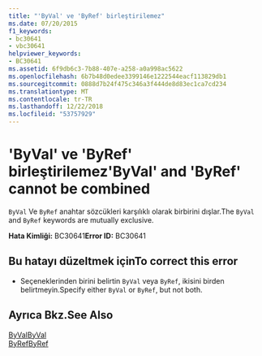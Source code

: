 ```yaml
---
title: "'ByVal' ve 'ByRef' birleştirilemez"
ms.date: 07/20/2015
f1_keywords:
- bc30641
- vbc30641
helpviewer_keywords:
- BC30641
ms.assetid: 6f9db6c3-7b88-407e-a258-a0a998ac5622
ms.openlocfilehash: 6b7b48d0edee3399146e1222544eacf113829db1
ms.sourcegitcommit: 0888d7b24f475c346a3f444de8d83ec1ca7cd234
ms.translationtype: MT
ms.contentlocale: tr-TR
ms.lasthandoff: 12/22/2018
ms.locfileid: "53757929"
---
```

# <a name="byval-and-byref-cannot-be-combined"></a><span data-ttu-id="2e857-102">'ByVal' ve 'ByRef' birleştirilemez</span><span class="sxs-lookup"><span data-stu-id="2e857-102">'ByVal' and 'ByRef' cannot be combined</span></span>
<span data-ttu-id="2e857-103">`ByVal` Ve `ByRef` anahtar sözcükleri karşılıklı olarak birbirini dışlar.</span><span class="sxs-lookup"><span data-stu-id="2e857-103">The `ByVal` and `ByRef` keywords are mutually exclusive.</span></span>  
  
 <span data-ttu-id="2e857-104">**Hata Kimliği:** BC30641</span><span class="sxs-lookup"><span data-stu-id="2e857-104">**Error ID:** BC30641</span></span>  
  
## <a name="to-correct-this-error"></a><span data-ttu-id="2e857-105">Bu hatayı düzeltmek için</span><span class="sxs-lookup"><span data-stu-id="2e857-105">To correct this error</span></span>  
  
-   <span data-ttu-id="2e857-106">Seçeneklerinden birini belirtin `ByVal` veya `ByRef`, ikisini birden belirtmeyin.</span><span class="sxs-lookup"><span data-stu-id="2e857-106">Specify either `ByVal` or `ByRef`, but not both.</span></span>  
  
## <a name="see-also"></a><span data-ttu-id="2e857-107">Ayrıca Bkz.</span><span class="sxs-lookup"><span data-stu-id="2e857-107">See Also</span></span>  
 [<span data-ttu-id="2e857-108">ByVal</span><span class="sxs-lookup"><span data-stu-id="2e857-108">ByVal</span></span>](../../visual-basic/language-reference/modifiers/byval.md)  
 [<span data-ttu-id="2e857-109">ByRef</span><span class="sxs-lookup"><span data-stu-id="2e857-109">ByRef</span></span>](../../visual-basic/language-reference/modifiers/byref.md)
